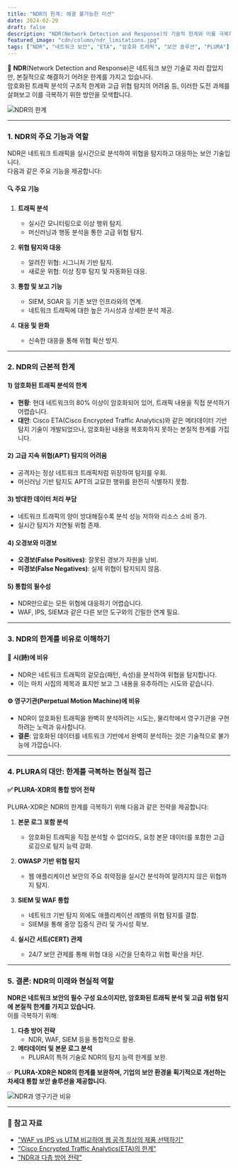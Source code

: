 ```yaml
---
title: "NDR의 한계: 해결 불가능한 미션"
date: 2024-02-29
draft: false
description: "NDR(Network Detection and Response)의 기술적 한계와 이를 극복하기 위한 현실적 접근 방안을 탐구합니다."
featured_image: "cdn/column/ndr_limitations.jpg"
tags: ["NDR", "네트워크 보안", "ETA", "암호화 트래픽", "보안 솔루션", "PLURA"]
---
```


📡 **NDR**(Network Detection and Response)은 네트워크 보안 기술로 자리 잡았지만, 본질적으로 해결하기 어려운 한계를 가지고 있습니다.  
암호화된 트래픽 분석의 구조적 한계와 고급 위협 탐지의 어려움 등, 이러한 도전 과제를 살펴보고 이를 극복하기 위한 방안을 모색합니다.

![NDR의 한계](https://blog.plura.io/cdn/column/ndr_limitations.jpg)

<!--more-->
---

### 1. **NDR의 주요 기능과 역할**
NDR은 네트워크 트래픽을 실시간으로 분석하여 위협을 탐지하고 대응하는 보안 기술입니다.  
다음과 같은 주요 기능을 제공합니다:

#### 🔍 **주요 기능**
1. **트래픽 분석**  
   - 실시간 모니터링으로 이상 행위 탐지.
   - 머신러닝과 행동 분석을 통한 고급 위협 탐지.

2. **위협 탐지와 대응**  
   - 알려진 위협: 시그니처 기반 탐지.  
   - 새로운 위협: 이상 징후 탐지 및 자동화된 대응.  

3. **통합 및 보고 기능**  
   - SIEM, SOAR 등 기존 보안 인프라와의 연계.  
   - 네트워크 트래픽에 대한 높은 가시성과 상세한 분석 제공.

4. **대응 및 완화**  
   - 신속한 대응을 통해 위협 확산 방지.  

---

### 2. **NDR의 근본적 한계**

#### 1) 암호화된 트래픽 분석의 한계
- **현황**: 현대 네트워크의 80% 이상이 암호화되어 있어, 트래픽 내용을 직접 분석하기 어렵습니다.  
- **대안**: Cisco ETA(Cisco Encrypted Traffic Analytics)와 같은 메타데이터 기반 탐지 기술이 개발되었으나, 암호화된 내용을 복호화하지 못하는 본질적 한계를 가집니다.

#### 2) 고급 지속 위협(APT) 탐지의 어려움
- 공격자는 정상 네트워크 트래픽처럼 위장하여 탐지를 우회.  
- 머신러닝 기반 탐지도 APT의 교묘한 행위를 완전히 식별하지 못함.

#### 3) 방대한 데이터 처리 부담
- 네트워크 트래픽의 양이 방대해질수록 분석 성능 저하와 리소스 소비 증가.  
- 실시간 탐지가 지연될 위험 존재.

#### 4) 오경보와 미경보
- **오경보(False Positives)**: 잘못된 경보가 자원을 낭비.  
- **미경보(False Negatives)**: 실제 위협이 탐지되지 않음.

#### 5) 통합의 필수성
- NDR만으로는 모든 위협에 대응하기 어렵습니다.  
- WAF, IPS, SIEM과 같은 다른 보안 도구와의 긴밀한 연계 필요.

---

### 3. **NDR의 한계를 비유로 이해하기**

#### 📖 **시(詩)에 비유**  
- NDR은 네트워크 트래픽의 겉모습(패턴, 속성)을 분석하여 위협을 탐지합니다.  
- 이는 마치 시집의 제목과 표지만 보고 그 내용을 유추하려는 시도와 같습니다.

#### ⚙️ **영구기관(Perpetual Motion Machine)에 비유**  
- NDR이 암호화된 트래픽을 완벽히 분석하려는 시도는, 물리학에서 영구기관을 구현하려는 노력과 유사합니다.  
- **결론**: 암호화된 데이터를 네트워크 기반에서 완벽히 분석하는 것은 기술적으로 불가능에 가깝습니다.

---

### 4. **PLURA의 대안: 한계를 극복하는 현실적 접근**

#### ✅ **PLURA-XDR의 통합 방어 전략**
PLURA-XDR은 NDR의 한계를 극복하기 위해 다음과 같은 전략을 제공합니다:

1. **본문 로그 포함 분석**
   - 암호화된 트래픽을 직접 분석할 수 없더라도, 요청 본문 데이터를 포함한 고급 로깅으로 탐지 능력 강화.

2. **OWASP 기반 위협 탐지**
   - 웹 애플리케이션 보안의 주요 취약점을 실시간 분석하여 알려지지 않은 위협까지 탐지.

3. **SIEM 및 WAF 통합**
   - 네트워크 기반 탐지 외에도 애플리케이션 레벨의 위협 탐지를 결합.  
   - SIEM을 통해 중앙 집중식 관리 및 가시성 확보.

4. **실시간 서트(CERT) 관제**
   - 24/7 보안 관제를 통해 위협 대응 시간을 단축하고 위협 확산을 차단.

---

### 5. **결론: NDR의 미래와 현실적 역할**

**NDR은 네트워크 보안의 필수 구성 요소이지만, 암호화된 트래픽 분석 및 고급 위협 탐지에 본질적 한계를 가지고 있습니다.**  
이를 극복하기 위해:
1. **다층 방어 전략**  
   - NDR, WAF, SIEM 등을 통합적으로 활용.  
2. **메타데이터 및 본문 로그 분석**  
   - PLURA의 특허 기술로 NDR의 탐지 능력 한계를 보완.  

✅ **PLURA-XDR은 NDR의 한계를 보완하며, 기업의 보안 환경을 획기적으로 개선하는 차세대 통합 보안 솔루션을 제공합니다.**  

![NDR과 영구기관 비유](https://blog.plura.io/cdn/column/ndr_perpetual_machine.png)

---

### 🔗 참고 자료
- ["WAF vs IPS vs UTM 비교하여 웹 공격 최상의 제품 선택하기"](https://www.plura.io/blog/waf-vs-ips-vs-utm)
- ["Cisco Encrypted Traffic Analytics(ETA)의 한계"](https://www.plura.io/blog/cisco-eta-limitations)
- ["NDR과 다층 방어 전략"](https://www.plura.io/blog/ndr-multi-layer-security)
